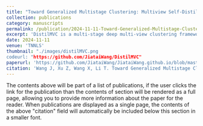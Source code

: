 ```yaml
---
title: "Toward Generalized Multistage Clustering: Multiview Self-Distillation"
collection: publications
category: manuscripts
permalink: /publication/2024-11-11-Toward-Generalized-Multistage-Clustering:-Multiview-Self-Distillation
excerpt: 'DistilMVC is a multi-stage deep multi-view clustering framework that leverages multi-view self-distillation—using a teacher-student model to distill dark knowledge of pseudo-label distributions—combined with contrastive learning and mutual information maximization across views to correct overconfident pseudo-labels, yielding state-of-the-art clustering performance on real-world scenario.'
date: 2024-11-11
venue: 'TNNLS'
thumbnail: "./images/distilMVC.png
codeurl: "https://github.com/JiataiWang/DistilMVC"
paperurl: 'https://github.com/JiataiWang/JiataiWang.github.io/blob/master/files/Toward_Generalized_Multistage_Clustering_Multiview_Self-Distillation.pdf'
citation: 'Wang J, Xu Z, Wang X, Li T. Toward Generalized Multistage Clustering: Multiview Self-Distillation. IEEE Transactions on Neural Networks and Learning Systems. 2024 Nov 11.'
---
```

The contents above will be part of a list of publications, if the user clicks the link for the publication than the contents of section will be rendered as a full page, allowing you to provide more information about the paper for the reader. When publications are displayed as a single page, the contents of the above "citation" field will automatically be included below this section in a smaller font.